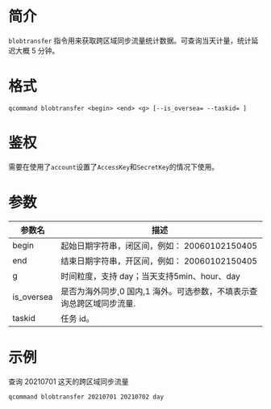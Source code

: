 # 简介

`blobtransfer` 指令用来获取跨区域同步流量统计数据。可查询当天计量，统计延迟大概 5 分钟。


# 格式
```
qcommand blobtransfer <begin> <end> <g> [--is_oversea= --taskid= ]
```

# 鉴权

需要在使用了`account`设置了`AccessKey`和`SecretKey`的情况下使用。

# 参数

|参数名|描述|
|-----|-----|
|begin|起始日期字符串，闭区间，例如： 20060102150405|
|end| 结束日期字符串，开区间，例如： 20060102150405|
|g|时间粒度，支持 day；当天支持5min、hour、day|
|is_oversea|是否为海外同步,0 国内,1 海外。可选参数，不填表示查询总跨区域同步流量.|
|taskid|任务 id。|


# 示例

查询 20210701 这天的跨区域同步流量
```
qcommand blobtransfer 20210701 20210702 day
```

